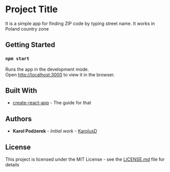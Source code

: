# Project Title

It is a simple app for finding ZIP code by typing street name. It works in Poland country zone

## Getting Started

### `npm start`

Runs the app in the development mode.<br>
Open [http://localhost:3000](http://localhost:3000) to view it in the browser.

## Built With

- [create-react-app](https://facebook.github.io/create-react-app/docs/getting-started) - The guide for that

## Authors

- **Karol Podżerek** - _Initial work_ - [KarolusD](https://github.com/KarolusD)

## License

This project is licensed under the MIT License - see the [LICENSE.md](LICENSE.md) file for details
